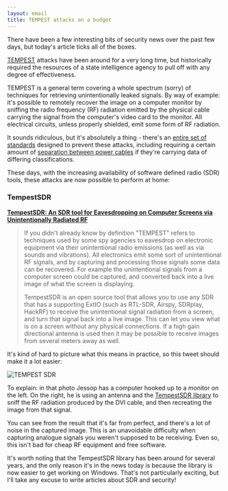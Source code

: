 ```yaml
---
layout: email
title: TEMPEST attacks on a budget
---
```


There have been a few interesting bits of security news over the past few days, but today's article ticks all of the boxes.

[TEMPEST](https://en.wikipedia.org/wiki/Tempest_(codename)) attacks have been around for a very long time, but historically required the resources of a state intelligence agency to pull off with any degree of effectiveness.

TEMPEST is a general term covering a whole spectrum (sorry) of techniques for retrieving unintentionally leaked signals. By way of example: it's possible to remotely recover the image on a computer monitor by sniffing the radio frequency (RF) radiation emitted by the physical cable carrying the signal from the computer's video card to the monitor. All electrical circuits, unless properly shielded, emit some form of RF radiation.

It sounds ridiculous, but it's absolutely a thing - there's an [entire set of standards](https://en.wikipedia.org/wiki/Tempest_(codename)#Shielding_standards) designed to prevent these attacks, including requiring a certain amount of [separation between power cables](https://www.stigviewer.com/stig/traditional_security/2013-07-11/finding/V-30982) if they're carrying data of differing classifications.

These days, with the increasing availability of software defined radio (SDR) tools, these attacks are now possible to perform at home:

### TempestSDR

[**TempestSDR: An SDR tool for Eavesdropping on Computer Screens via Unintentionally Radiated RF**](https://www.rtl-sdr.com/tempestsdr-a-sdr-tool-for-eavesdropping-on-computer-screens-via-unintentionally-radiated-rf/)

>If you didn't already know by definition "TEMPEST" refers to techniques used by some spy agencies to eavesdrop on electronic equipment via their unintentional radio emissions (as well as via sounds and vibrations). All electronics emit some sort of unintentional RF signals, and by capturing and processing those signals some data can be recovered. For example the unintentional signals from a computer screen could be captured, and converted back into a live image of what the screen is displaying.
>
>TempestSDR is an open source tool that allows you to use any SDR that has a supporting ExtIO (such as RTL-SDR, Airspy, SDRplay, HackRF) to receive the unintentional signal radiation from a screen, and turn that signal back into a live image. This can let you view what is on a screen without any physical connections. If a high gain directional antenna is used then it may be possible to receive images from several meters away as well.

It's kind of hard to picture what this means in practice, so this tweet should make it a lot easier:

![TEMPEST SDR](../images/tempest-sdr.png)

To explain: in that photo Jessop has a computer hooked up to a monitor on the left. On the right, he is using an antenna and the [TempestSDR library](https://github.com/martinmarinov/TempestSDR) to sniff the RF radiation produced by the DVI cable, and then recreating the image from that signal.

You can see from the result that it's far from perfect, and there's a lot of noise in the captured image. This is an unavoidable difficulty when capturing analogue signals you weren't supposed to be receiving. Even so, this isn't bad for cheap RF equipment and free software.

It's worth noting that the TempestSDR library has been around for several years, and the only reason it's in the news today is because the library is now easier to get working on Windows. That's not particularly exciting, but I'll take any excuse to write articles about SDR and security!